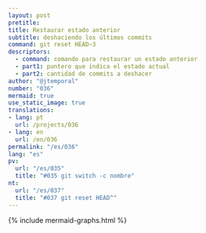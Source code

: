 ```yaml
---
layout: post
pretitle:
title: Restaurar estado anterior
subtitle: deshaciendo los últimos commits
command: git reset HEAD~3
descriptors:
  - command: comando para restaurar un estado anterior
  - part1: puntero que indica el estado actual
  - part2: cantidad de commits a deshacer
author: "@jtemporal"
number: "036"
mermaid: true
use_static_image: true
translations:
- lang: pt
  url: /projects/036
- lang: en
  url: /en/036
permalink: "/es/036"
lang: "es"
pv:
  url: "/es/035"
  title: "#035 git switch -c nombre"
nt:
  url: "/es/037"
  title: "#037 git reset HEAD^"
---
```


{% include mermaid-graphs.html %}
